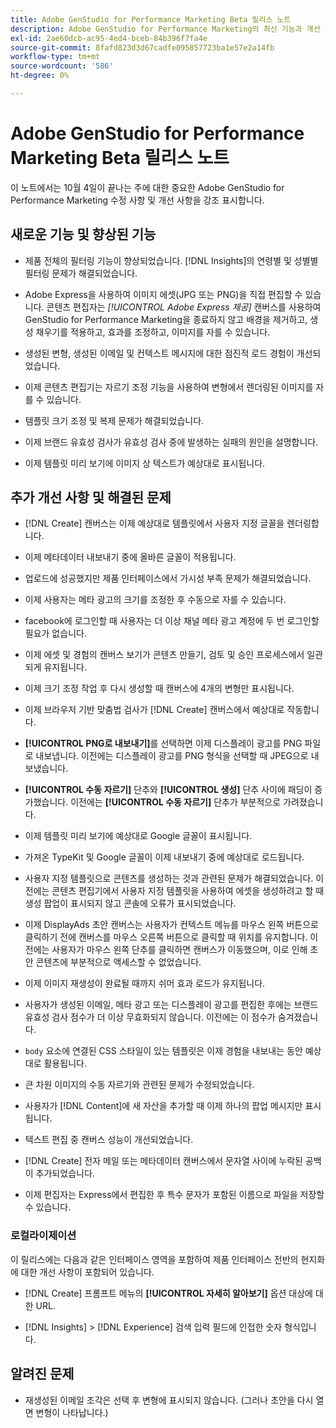 ```yaml
---
title: Adobe GenStudio for Performance Marketing Beta 릴리스 노트
description: Adobe GenStudio for Performance Marketing의 최신 기능과 개선 사항에 대해 알아봅니다.
exl-id: 2ae60dcb-ac95-4ed4-bceb-84b396f7fa4e
source-git-commit: 8fafd823d3d67cadfe095857723ba1e57e2a14fb
workflow-type: tm+mt
source-wordcount: '586'
ht-degree: 0%

---
```


# Adobe GenStudio for Performance Marketing Beta 릴리스 노트

이 노트에서는 10월 4일이 끝나는 주에 대한 중요한 Adobe GenStudio for Performance Marketing 수정 사항 및 개선 사항을 강조 표시합니다.

## 새로운 기능 및 향상된 기능

* 제품 전체의 필터링 기능이 향상되었습니다. [!DNL Insights]의 연령별 및 성별별 필터링 문제가 해결되었습니다.  <!-- GS-1198 -->

* Adobe Express을 사용하여 이미지 에셋(JPG 또는 PNG)을 직접 편집할 수 있습니다. 콘텐츠 편집자는 _[!UICONTROL Adobe Express 제공]_ 캔버스를 사용하여 GenStudio for Performance Marketing을 종료하지 않고 배경을 제거하고, 생성 채우기를 적용하고, 효과를 조정하고, 이미지를 자를 수 있습니다. <!-- GS-4615 -->

* 생성된 변형, 생성된 이메일 및 컨텍스트 메시지에 대한 점진적 로드 경험이 개선되었습니다. <!-- GS-4651 3062-->

* 이제 콘텐츠 편집기는 자르기 조정 기능을 사용하여 변형에서 렌더링된 이미지를 자를 수 있습니다. <!-- GS-2342 -->

* 템플릿 크기 조정 및 복제 문제가 해결되었습니다. <!-- GS-4895 -->

* 이제 브랜드 유효성 검사가 유효성 검사 중에 발생하는 실패의 원인을 설명합니다.

* 이제 템플릿 미리 보기에 이미지 상 텍스트가 예상대로 표시됩니다. <!-- GS-5917 -->

## 추가 개선 사항 및 해결된 문제

* [!DNL Create] 캔버스는 이제 예상대로 템플릿에서 사용자 지정 글꼴을 렌더링합니다. <!-- GS-3415 -->

* 이제 메타데이터 내보내기 중에 올바른 글꼴이 적용됩니다. <!-- GS-5875 -->

* 업로드에 성공했지만 제품 인터페이스에서 가시성 부족 문제가 해결되었습니다. <!-- GS-4815 5650-->

* 이제 사용자는 메타 광고의 크기를 조정한 후 수동으로 자를 수 있습니다. <!-- GS-5871 -->

* facebook에 로그인할 때 사용자는 더 이상 채널 메타 광고 계정에 두 번 로그인할 필요가 없습니다. <!-- GS-3009 -->

* 이제 에셋 및 경험의 캔버스 보기가 콘텐츠 만들기, 검토 및 승인 프로세스에서 일관되게 유지됩니다. <!-- GS-5877 -->

* 이제 크기 조정 작업 후 다시 생성할 때 캔버스에 4개의 변형만 표시됩니다. <!-- GS-5869 -->

* 이제 브라우저 기반 맞춤법 검사가 [!DNL Create] 캔버스에서 예상대로 작동합니다. <!-- GS-5760 -->

* **[!UICONTROL PNG로 내보내기]**&#x200B;를 선택하면 이제 디스플레이 광고를 PNG 파일로 내보냅니다. 이전에는 디스플레이 광고를 PNG 형식을 선택할 때 JPEG으로 내보냈습니다. <!-- GS-5545 -->

* **[!UICONTROL 수동 자르기]** 단추와 **[!UICONTROL 생성]** 단추 사이에 패딩이 증가했습니다. 이전에는 **[!UICONTROL 수동 자르기]** 단추가 부분적으로 가려졌습니다. <!-- GS-6084 -->

* 이제 템플릿 미리 보기에 예상대로 Google 글꼴이 표시됩니다. <!-- GS-5946 -->

* 가져온 TypeKit 및 Google 글꼴이 이제 내보내기 중에 예상대로 로드됩니다. <!-- GS-5948 -->

* 사용자 지정 템플릿으로 콘텐츠를 생성하는 것과 관련된 문제가 해결되었습니다. 이전에는 콘텐츠 편집기에서 사용자 지정 템플릿을 사용하여 에셋을 생성하려고 할 때 생성 팝업이 표시되지 않고 콘솔에 오류가 표시되었습니다. <!-- GS-5262 -->

* 이제 DisplayAds 초안 캔버스는 사용자가 컨텍스트 메뉴를 마우스 왼쪽 버튼으로 클릭하기 전에 캔버스를 마우스 오른쪽 버튼으로 클릭할 때 위치를 유지합니다. 이전에는 사용자가 마우스 왼쪽 단추를 클릭하면 캔버스가 이동했으며, 이로 인해 초안 콘텐츠에 부분적으로 액세스할 수 없었습니다.  <!-- GS-5687 -->

* 이제 이미지 재생성이 완료될 때까지 쉬머 효과 로드가 유지됩니다.  <!-- GS-5811 -->

* 사용자가 생성된 이메일, 메타 광고 또는 디스플레이 광고를 편집한 후에는 브랜드 유효성 검사 점수가 더 이상 무효화되지 않습니다. 이전에는 이 점수가 숨겨졌습니다. <!-- GS-5379 -->

* `body` 요소에 연결된 CSS 스타일이 있는 템플릿은 이제 경험을 내보내는 동안 예상대로 활용됩니다. <!-- GS-5947 -->

* 큰 차원 이미지의 수동 자르기와 관련된 문제가 수정되었습니다. <!-- GS-6039 -->

* 사용자가 [!DNL Content]에 새 자산을 추가할 때 이제 하나의 팝업 메시지만 표시됩니다. <!-- GS-5020 -->

* 텍스트 편집 중 캔버스 성능이 개선되었습니다.  <!-- GS-5118 -->

* [!DNL Create] 전자 메일 또는 메타데이터 캔버스에서 문자열 사이에 누락된 공백이 추가되었습니다. <!-- GS-5019 -->

* 이제 편집자는 Express에서 편집한 후 특수 문자가 포함된 이름으로 파일을 저장할 수 있습니다. <!-- GS-6131 -->

### 로컬라이제이션

이 릴리스에는 다음과 같은 인터페이스 영역을 포함하여 제품 인터페이스 전반의 현지화에 대한 개선 사항이 포함되어 있습니다.

* [!DNL Create] 프롬프트 메뉴의 **[!UICONTROL 자세히 알아보기]** 옵션 대상에 대한 URL. <!-- GS-5029 -->

* [!DNL Insights] > [!DNL Experience] 검색 입력 필드에 인접한 숫자 형식입니다. <!-- GS-4494 -->

## 알려진 문제

* 재생성된 이메일 조각은 선택 후 변형에 표시되지 않습니다. (그러나 초안을 다시 열면 변형이 나타납니다.) <!-- GS-5913 -->